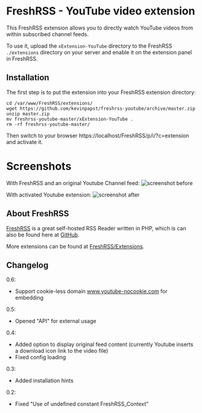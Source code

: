 # FreshRSS - YouTube video extension

This FreshRSS extension allows you to directly watch YouTube videos from within subscribed channel feeds.

To use it, upload the ```xExtension-YouTube``` directory to the FreshRSS `./extensions` directory on your server and enable it on the extension panel in FreshRSS.

## Installation

The first step is to put the extension into your FreshRSS extension directory:
```
cd /var/www/FreshRSS/extensions/
wget https://github.com/kevinpapst/freshrss-youtube/archive/master.zip
unzip master.zip
mv freshrss-youtube-master/xExtension-YouTube .
rm -rf freshrss-youtube-master/
```

Then switch to your browser https://localhost/FreshRSS/p/i/?c=extension and activate it.

# Screenshots

With FreshRSS and an original Youtube Channel feed:
![screenshot before](https://github.com/kevinpapst/freshrss-youtube/blob/screenshot-readme/before.png?raw=true "Without this extension the video is not shown")

With activated Youtube extension:
![screenshot after](https://github.com/kevinpapst/freshrss-youtube/blob/screenshot-readme/after.png?raw=true "After activationg the extension you can enjoy your video directly in the FreshRSS stream")

## About FreshRSS
[FreshRSS](https://freshrss.org/) is a great self-hosted RSS Reader written in PHP, which is can also be found here at [GitHub](https://github.com/FreshRSS/FreshRSS).

More extensions can be found at [FreshRSS/Extensions](https://github.com/FreshRSS/Extensions).

## Changelog

0.6: 
* Support cookie-less domain www.youtube-nocookie.com for embedding 

0.5: 
* Opened "API" for external usage

0.4: 
* Added option to display original feed content (currently Youtube inserts a download icon link to the video file)
* Fixed config loading
    
0.3: 
* Added installation hints

0.2: 
* Fixed "Use of undefined constant FreshRSS_Context"
